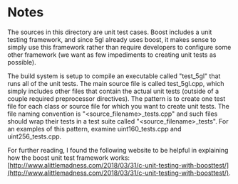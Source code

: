 # Notes
The sources in this directory are unit test cases.  Boost includes a
unit testing framework, and since 5gl already uses boost, it makes
sense to simply use this framework rather than require developers to
configure some other framework (we want as few impediments to creating
unit tests as possible).

The build system is setup to compile an executable called "test_5gl"
that runs all of the unit tests.  The main source file is called
test_5gl.cpp, which simply includes other files that contain the
actual unit tests (outside of a couple required preprocessor
directives).  The pattern is to create one test file for each class or
source file for which you want to create unit tests.  The file naming
convention is "<source_filename>_tests.cpp" and such files should wrap
their tests in a test suite called "<source_filename>_tests".  For an
examples of this pattern, examine uint160_tests.cpp and
uint256_tests.cpp.

For further reading, I found the following website to be helpful in
explaining how the boost unit test framework works:
[http://www.alittlemadness.com/2018/03/31/c-unit-testing-with-boosttest/](http://www.alittlemadness.com/2018/03/31/c-unit-testing-with-boosttest/).
